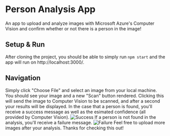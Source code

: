 # Person Analysis App

An app to upload and analyze images with Microsoft Azure's Computer Vision and confirm whether or not there is a person in the image!

## Setup & Run

After cloning the project, you should be able to simply run ```npm start``` and the app will run on http://localhost:3000/.

## Navigation

Simply click "Choose File" and select an image from your local machine. You should see your image and a new "Scan" button rendered. Clicking this will send the image to Computer Vision to be scanned, and after a second your results will be displayed. In the case that a person is found, you'll receive a success message as well as the esimated confidence (all provided by Computer Vision).
![Success](https://i.imgur.com/VZL8R1Q.png)
If a person is not found in the analysis, you'll receive a failure message.
![Failure](https://i.imgur.com/qs1l5UZ.png)
Feel free to upload more images after your analysis. Thanks for checking this out!
